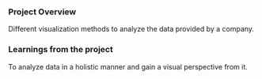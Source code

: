 ### Project Overview

 Different visualization methods to analyze the data provided by a company.


### Learnings from the project

 To analyze data in a holistic manner and gain a visual perspective from it. 


